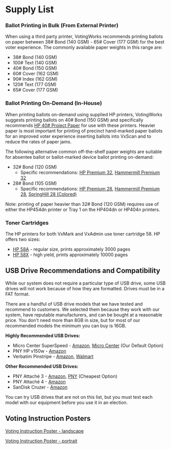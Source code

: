 # Supply List

### Ballot Printing in Bulk (From External Printer)&#x20;

When using a third party printer, VotingWorks recommends printing ballots on paper between 38# Bond (140 GSM) - 65# Cover (177 GSM) for the best voter experience. The commonly available paper weights in this range are:&#x20;

* 38# Bond (140 GSM)&#x20;
* 100# Text (140 GSM)&#x20;
* 40# Bond (150 GSM)&#x20;
* 60# Cover (162 GSM)&#x20;
* 90# Index (162 GSM)
* 120# Text (177 GSM)&#x20;
* 65# Cover (177 GSM)&#x20;

### Ballot Printing On-Demand (In-House)&#x20;

When printing ballots on-demand using supplied HP printers, VotingWorks suggests printing ballots on 40# Bond (150 GSM) and specifically recommends [HP 40# Project Paper](https://www.amazon.com/dp/B06WGR9RMH) for use with these printers. Heavier paper is most important for printing of precinct hand-marked paper ballots for an improved voter experience inserting ballots into VxScan and to reduce the rates of paper jams.

The following alternative common off-the-shelf paper weights are suitable for absentee ballot or ballot-marked device ballot printing on-demand:&#x20;

* 32# Bond (120 GSM)&#x20;
  * Specific recommendations: [HP Premium 32](https://www.amazon.com/HP-Printer-Paper-Premium32-Letter/dp/B000099O2W), [Hammermill Premium 32](https://www.amazon.com/HP-Printer-Paper-Premium32-Letter/dp/B000099O2W)&#x20;
* 28# Bond (105 GSM)&#x20;
  * Specific recommendations: [HP Premium 28](https://www.amazon.com/dp/B00RUKC3PI/), [Hammermill Premium 28](https://www.amazon.com/dp/B00006IDP3/), [SpringHill 28 (Colored)](https://www.amazon.com/gp/product/B06WW39DGN/)

Note: printing of paper heavier than 32# Bond (120 GSM) requires use of either the HP454dn printer or Tray 1 on the HP404dn or HP404n printers.

### Toner Cartridges

The HP printers for both VxMark and VxAdmin use toner cartridge 58. HP offers two sizes:

* [HP 58A](https://www.hp.com/us-en/shop/pdp/hp-58a-black-original-laserjet-toner-cartridge) - regular size, prints approximately 3000 pages
* [HP 58X](https://www.hp.com/us-en/shop/pdp/hp-58x-high-yield-black-original-laserjet-toner-cartridge) - high yield, prints approximately 10000 pages

## USB Drive Recommendations and Compatibility

While our system does not require a particular type of USB drive, some USB drives will not work because of how they are formatted. Drives must be in a FAT format.

There are a handful of USB drive models that we have tested and recommend to customers. We selected them because they work with our system, have reputable manufacturers, and can be bought at a reasonable price. You don't need more than 8GB in size, but for most of our recommended models the minimum you can buy is 16GB.

**Highly Recommended USB Drives:**

* Micro Center SuperSpeed - [Amazon](https://www.amazon.com/dp/B09G2Q8NYP), [Micro Center](https://www.microcenter.com/product/487102/micro-center-16gb-superspeed-usb-31-\(gen-1\)-flash-drive) (Our Default Option)
* PNY HP v150w - [Amazon](https://www.amazon.com/HP-v150w-Flash-Drive-10-Pack/dp/B08XLQQXGK)
* Verbatim Pinstripe - [Amazon](https://www.amazon.com/Verbatim-32GB-Pinstripe-Flash-Drive/dp/B07HGG7FXH?th=1), [Walmart](https://www.walmart.com/ip/Verbatim-VER70062-32GB-PinStripe-USB-Flash-Drive-Business-10pk-Black-10-Pack-Black/126526356)

**Other Recommended USB Drives:**

* PNY Attaché 3 - [Amazon](https://www.amazon.com/PNY-Attache-Flash-Drive-P-FD32GX50ATT03-MP/dp/B07JGPXD28/), [PNY](https://www.pny.com/Classic-Attache-USB-Flash-Drive?sku=P-FD16GX50ATT03-MP) (Cheapest Option)
* PNY Attaché 4 - [Amazon](https://www.amazon.com/PNY-Attach%C3%A9-Flash-Drive-Black/dp/B01193UP24/)
* SanDisk Cruzer - [Amazon](https://www.amazon.com/SanDisk-Cruzer-Blade-8GB-SDCZ50-008G/dp/B07D7WFVK5)

You can try USB drives that are not on this list, but you must test each model with our equipment before you use it in an election.&#x20;

## Voting Instruction Posters

[Voting Instruction Poster - landscape](https://drive.google.com/file/d/1SMwmFbpt\_7QXWu1r4bmcX3r35XBnc3y0/view?usp=sharing)

[Voting Instruction Poster - portrait](https://drive.google.com/file/d/1lcm2-5lAm0YHjBGzCdUw5txQ5gD2o8j0/view?usp=sharing)
